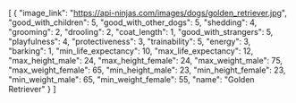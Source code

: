 [
  {
    "image_link": "https://api-ninjas.com/images/dogs/golden_retriever.jpg",
    "good_with_children": 5,
    "good_with_other_dogs": 5,
    "shedding": 4,
    "grooming": 2,
    "drooling": 2,
    "coat_length": 1,
    "good_with_strangers": 5,
    "playfulness": 4,
    "protectiveness": 3,
    "trainability": 5,
    "energy": 3,
    "barking": 1,
    "min_life_expectancy": 10,
    "max_life_expectancy": 12,
    "max_height_male": 24,
    "max_height_female": 24,
    "max_weight_male": 75,
    "max_weight_female": 65,
    "min_height_male": 23,
    "min_height_female": 23,
    "min_weight_male": 65,
    "min_weight_female": 55,
    "name": "Golden Retriever"
  }
]